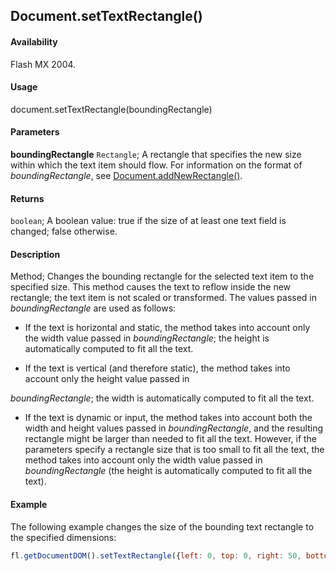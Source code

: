 ## Document.setTextRectangle()

#### Availability

Flash MX 2004.

#### Usage

document.setTextRectangle(boundingRectangle)

#### Parameters

**boundingRectangle** `Rectangle`; A rectangle that specifies the new size within which the text item should flow. For information on the format of *boundingRectangle*, see [Document.addNewRectangle()](../Document_object/Document10.md).

#### Returns

`boolean`; A boolean value: true if the size of at least one text field is changed; false otherwise.

#### Description

Method; Changes the bounding rectangle for the selected text item to the specified size. This method causes the text to reflow inside the new rectangle; the text item is not scaled or transformed. The values passed in *boundingRectangle* are used as follows:

- If the text is horizontal and static, the method takes into account only the width value passed in *boundingRectangle*; the height is automatically computed to fit all the text.

- If the text is vertical (and therefore static), the method takes into account only the height value passed in

*boundingRectangle*; the width is automatically computed to fit all the text.

- If the text is dynamic or input, the method takes into account both the width and height values passed in *boundingRectangle*, and the resulting rectangle might be larger than needed to fit all the text. However, if the parameters specify a rectangle size that is too small to fit all the text, the method takes into account only the width value passed in *boundingRectangle* (the height is automatically computed to fit all the text).

#### Example

The following example changes the size of the bounding text rectangle to the specified dimensions:

```javascript
fl.getDocumentDOM().setTextRectangle({left: 0, top: 0, right: 50, bottom: 200});
```
